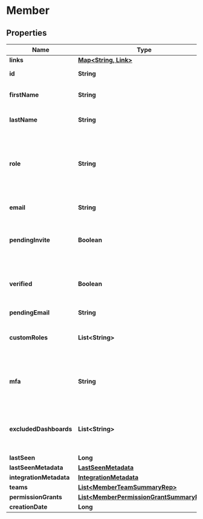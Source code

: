 

# Member


## Properties

Name | Type | Description | Notes
------------ | ------------- | ------------- | -------------
**links** | [**Map&lt;String, Link&gt;**](Link.md) |  | 
**id** | **String** | The member&#39;s ID | 
**firstName** | **String** | The member&#39;s first name |  [optional]
**lastName** | **String** | The member&#39;s last name |  [optional]
**role** | **String** | The member&#39;s built-in role. If the member has no custom roles, this role will be in effect. | 
**email** | **String** | The member&#39;s email address | 
**pendingInvite** | **Boolean** | Whether or not the member has a pending invitation | 
**verified** | **Boolean** | Whether or not the member&#39;s email address has been verified | 
**pendingEmail** | **String** |  |  [optional]
**customRoles** | **List&lt;String&gt;** | The set of custom roles (as keys) assigned to the member | 
**mfa** | **String** | Whether or not multi-factor authentication is enabled for this member | 
**excludedDashboards** | **List&lt;String&gt;** | Default dashboards that the member has chosen to ignore | 
**lastSeen** | **Long** |  | 
**lastSeenMetadata** | [**LastSeenMetadata**](LastSeenMetadata.md) |  |  [optional]
**integrationMetadata** | [**IntegrationMetadata**](IntegrationMetadata.md) |  |  [optional]
**teams** | [**List&lt;MemberTeamSummaryRep&gt;**](MemberTeamSummaryRep.md) |  |  [optional]
**permissionGrants** | [**List&lt;MemberPermissionGrantSummaryRep&gt;**](MemberPermissionGrantSummaryRep.md) |  |  [optional]
**creationDate** | **Long** |  | 



